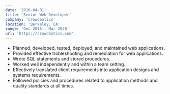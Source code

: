 ```yaml
---
date: '2018-04-01'
title: 'Senior Web Developer'
company: 'Crowdbotics'
location: 'Berkeley, CA'
range: 'Dec 2016 - Mar 2020'
url: 'https://crowdbotics.com'
---
```


- Planned, developed, tested, deployed, and maintained web applications.
- Provided effective trobleshooting and remediation for web applications.
- Wrote SQL statements and stored procedures.
- Worked well independently and within a team setting.
- Effectively translated client requirements into application designs and systems requirements.
- Followed policies and procedures related to application methods and quality standards at all times.
